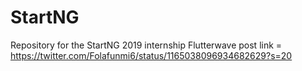 # StartNG
Repository for the StartNG 2019 internship
Flutterwave post link = https://twitter.com/Folafunmi6/status/1165038096934682629?s=20
